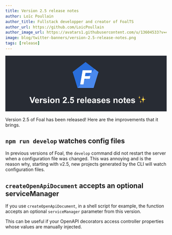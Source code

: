 ```yaml
---
title: Version 2.5 release notes
author: Loïc Poullain
author_title: Fullstack developper and creator of FoalTS
author_url: https://github.com/LoicPoullain
author_image_url: https://avatars1.githubusercontent.com/u/13604533?v=4
image: blog/twitter-banners/version-2.5-release-notes.png
tags: [release]
---
```


![Banner](./assets/version-2.5-is-here/banner.png)

Version 2.5 of Foal has been released! Here are the improvements that it brings.

<!--truncate-->

## `npm run develop` watches config files

In previous versions of Foal, the `develop` command did not restart the server when a configuration file was changed. This was annoying and is the reason why, starting with v2.5, new projects generated by the CLI will watch configuration files.

## `createOpenApiDocument` accepts an optional serviceManager

If you use `createOpenApiDocument`, in a shell script for example, the function accepts an optional `serviceManager` parameter from this version.

This can be useful if your OpenAPI decorators access controller properties whose values are manually injected.
